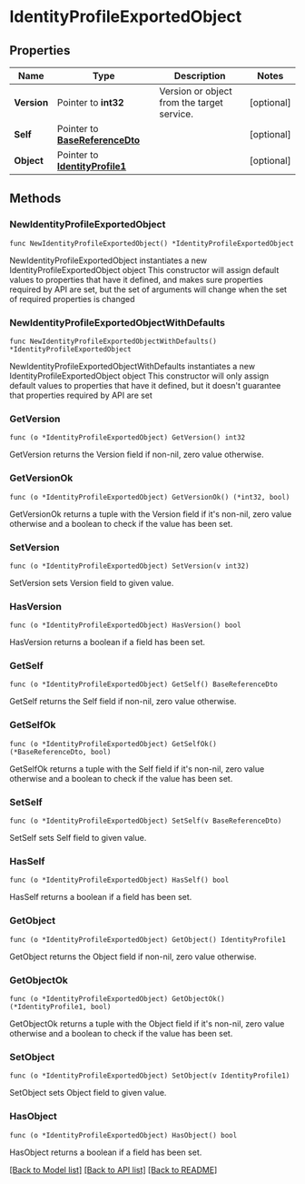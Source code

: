 # IdentityProfileExportedObject

## Properties

Name | Type | Description | Notes
------------ | ------------- | ------------- | -------------
**Version** | Pointer to **int32** | Version or object from the target service. | [optional] 
**Self** | Pointer to [**BaseReferenceDto**](BaseReferenceDto.md) |  | [optional] 
**Object** | Pointer to [**IdentityProfile1**](IdentityProfile1.md) |  | [optional] 

## Methods

### NewIdentityProfileExportedObject

`func NewIdentityProfileExportedObject() *IdentityProfileExportedObject`

NewIdentityProfileExportedObject instantiates a new IdentityProfileExportedObject object
This constructor will assign default values to properties that have it defined,
and makes sure properties required by API are set, but the set of arguments
will change when the set of required properties is changed

### NewIdentityProfileExportedObjectWithDefaults

`func NewIdentityProfileExportedObjectWithDefaults() *IdentityProfileExportedObject`

NewIdentityProfileExportedObjectWithDefaults instantiates a new IdentityProfileExportedObject object
This constructor will only assign default values to properties that have it defined,
but it doesn't guarantee that properties required by API are set

### GetVersion

`func (o *IdentityProfileExportedObject) GetVersion() int32`

GetVersion returns the Version field if non-nil, zero value otherwise.

### GetVersionOk

`func (o *IdentityProfileExportedObject) GetVersionOk() (*int32, bool)`

GetVersionOk returns a tuple with the Version field if it's non-nil, zero value otherwise
and a boolean to check if the value has been set.

### SetVersion

`func (o *IdentityProfileExportedObject) SetVersion(v int32)`

SetVersion sets Version field to given value.

### HasVersion

`func (o *IdentityProfileExportedObject) HasVersion() bool`

HasVersion returns a boolean if a field has been set.

### GetSelf

`func (o *IdentityProfileExportedObject) GetSelf() BaseReferenceDto`

GetSelf returns the Self field if non-nil, zero value otherwise.

### GetSelfOk

`func (o *IdentityProfileExportedObject) GetSelfOk() (*BaseReferenceDto, bool)`

GetSelfOk returns a tuple with the Self field if it's non-nil, zero value otherwise
and a boolean to check if the value has been set.

### SetSelf

`func (o *IdentityProfileExportedObject) SetSelf(v BaseReferenceDto)`

SetSelf sets Self field to given value.

### HasSelf

`func (o *IdentityProfileExportedObject) HasSelf() bool`

HasSelf returns a boolean if a field has been set.

### GetObject

`func (o *IdentityProfileExportedObject) GetObject() IdentityProfile1`

GetObject returns the Object field if non-nil, zero value otherwise.

### GetObjectOk

`func (o *IdentityProfileExportedObject) GetObjectOk() (*IdentityProfile1, bool)`

GetObjectOk returns a tuple with the Object field if it's non-nil, zero value otherwise
and a boolean to check if the value has been set.

### SetObject

`func (o *IdentityProfileExportedObject) SetObject(v IdentityProfile1)`

SetObject sets Object field to given value.

### HasObject

`func (o *IdentityProfileExportedObject) HasObject() bool`

HasObject returns a boolean if a field has been set.


[[Back to Model list]](../README.md#documentation-for-models) [[Back to API list]](../README.md#documentation-for-api-endpoints) [[Back to README]](../README.md)


